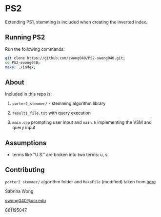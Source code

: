 # PS2
Extending PS1, stemming is included when creating the inverted index.

## Running PS2
Run the following commands:

```bash
git clone https://github.com/swong040/PS2-swong040.git;
cd PS2-swong040;
make; ./index;
```

## About
Included in this repo is: 
1. `porter2_stemmer/` - stemming algorithm library
<!-- 2. index.txt - list of index created and number of terms in each document
3. query.txt - list of query created and number of terms in each query -->
2. `results_file.txt` with query execution
<!-- 4. main.h with index and query_index implementation -->
3. `main.cpp` prompting user input and `main.h` implementing the VSM and query input


## Assumptions
- terms like "U.S." are broken into two terms: u, s.


## Contributing
`porter2_stemmer/` algorithm folder and `MakeFile` (modified) taken from [here](https://github.com/smassung/porter2_stemmer)

Sabrina Wong 

swong040@ucr.edu

861195047
